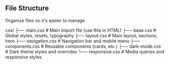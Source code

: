 ## File Structure

Organize files so it's easier to manage

css/
├── main.css         # Main import file (use this in HTML)
├── base.css         # Global styles, resets, typography
├── layout.css       # Main layout, sections, hero
├── navigation.css   # Navigation bar and mobile menu
├── components.css   # Reusable components (cards, etc.)
├── dark-mode.css    # Dark theme styles and overrides
└── responsive.css   # Media queries and responsive styles
